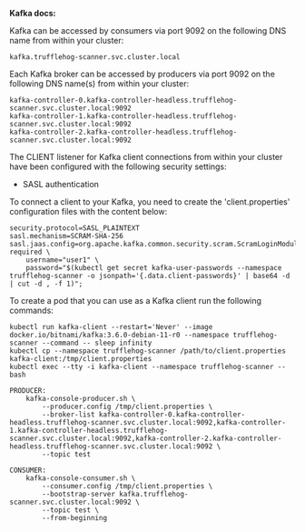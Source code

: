 **Kafka docs:**

Kafka can be accessed by consumers via port 9092 on the following DNS name from within your cluster:

    kafka.trufflehog-scanner.svc.cluster.local

Each Kafka broker can be accessed by producers via port 9092 on the following DNS name(s) from within your cluster:

    kafka-controller-0.kafka-controller-headless.trufflehog-scanner.svc.cluster.local:9092
    kafka-controller-1.kafka-controller-headless.trufflehog-scanner.svc.cluster.local:9092
    kafka-controller-2.kafka-controller-headless.trufflehog-scanner.svc.cluster.local:9092

The CLIENT listener for Kafka client connections from within your cluster have been configured with the following security settings:
- SASL authentication

To connect a client to your Kafka, you need to create the 'client.properties' configuration files with the content below:
```
security.protocol=SASL_PLAINTEXT
sasl.mechanism=SCRAM-SHA-256
sasl.jaas.config=org.apache.kafka.common.security.scram.ScramLoginModule required \
    username="user1" \
    password="$(kubectl get secret kafka-user-passwords --namespace trufflehog-scanner -o jsonpath='{.data.client-passwords}' | base64 -d | cut -d , -f 1)";
```

To create a pod that you can use as a Kafka client run the following commands:

    kubectl run kafka-client --restart='Never' --image docker.io/bitnami/kafka:3.6.0-debian-11-r0 --namespace trufflehog-scanner --command -- sleep infinity
    kubectl cp --namespace trufflehog-scanner /path/to/client.properties kafka-client:/tmp/client.properties
    kubectl exec --tty -i kafka-client --namespace trufflehog-scanner -- bash

    PRODUCER:
        kafka-console-producer.sh \
            --producer.config /tmp/client.properties \
            --broker-list kafka-controller-0.kafka-controller-headless.trufflehog-scanner.svc.cluster.local:9092,kafka-controller-1.kafka-controller-headless.trufflehog-scanner.svc.cluster.local:9092,kafka-controller-2.kafka-controller-headless.trufflehog-scanner.svc.cluster.local:9092 \
            --topic test

    CONSUMER:
        kafka-console-consumer.sh \
            --consumer.config /tmp/client.properties \
            --bootstrap-server kafka.trufflehog-scanner.svc.cluster.local:9092 \
            --topic test \
            --from-beginning